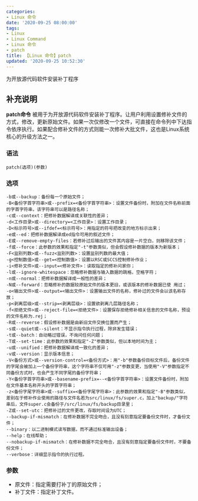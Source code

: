 ```yaml
---
categories:
- Linux 命令
date: '2020-09-25 08:00:00'
tags:
- Linux
- Linux Command
- Linux 命令
- patch
title: 【Linux 命令】patch
updated: '2020-09-25 10:52:30'
---
```


为开放源代码软件安装补丁程序

## 补充说明

**patch命令** 被用于为开放源代码软件安装补丁程序。让用户利用设置修补文件的方式，修改，更新原始文件。如果一次仅修改一个文件，可直接在命令列中下达指令依序执行。如果配合修补文件的方式则能一次修补大批文件，这也是Linux系统核心的升级方法之一。

###  语法

```shell
patch(选项)(参数)
```

###  选项

```shell
-b或--backup：备份每一个原始文件；
-B<备份字首字符串>或--prefix=<备份字首字符串>：设置文件备份时，附加在文件名称前面的字首字符串，该字符串可以是路径名称；
-c或--context：把修补数据解译成关联性的差异；
-d<工作目录>或--directory=<工作目录>：设置工作目录；
-D<标示符号>或--ifdef=<标示符号>：用指定的符号把改变的地方标示出来；
-e或--ed：把修补数据解译成ed指令可用的叙述文件；
-E或--remove-empty-files：若修补过后输出的文件其内容是一片空白，则移除该文件；
-f或--force：此参数的效果和指定"-t"参数类似，但会假设修补数据的版本为新版本；
-F<监别列数>或--fuzz<监别列数>：设置监别列数的最大值；
-g<控制数值>或--get=<控制数值>：设置以RSC或SCCS控制修补作业；
-i<修补文件>或--input=<修补文件>：读取指定的修补问家你；
-l或--ignore-whitespace：忽略修补数据与输入数据的跳格，空格字符；
-n或--normal：把修补数据解译成一般性的差异；
-N或--forward：忽略修补的数据较原始文件的版本更旧，或该版本的修补数据已使 用过；
-o<输出文件>或--output=<输出文件>：设置输出文件的名称，修补过的文件会以该名称存放；
-p<剥离层级>或--strip=<剥离层级>：设置欲剥离几层路径名称；
-f<拒绝文件>或--reject-file=<拒绝文件>：设置保存拒绝修补相关信息的文件名称，预设的文件名称为.rej；
-R或--reverse：假设修补数据是由新旧文件交换位置而产生；
-s或--quiet或--silent：不显示指令执行过程，除非发生错误；
-t或--batch：自动略过错误，不询问任何问题；
-T或--set-time：此参数的效果和指定"-Z"参数类似，但以本地时间为主；
-u或--unified：把修补数据解译成一致化的差异；
-v或--version：显示版本信息；
-V<备份方式>或--version-control=<备份方式>：用"-b"参数备份目标文件后，备份文件的字尾会被加上一个备份字符串，这个字符串不仅可用"-z"参数变更，当使用"-V"参数指定不同备份方式时，也会产生不同字尾的备份字符串；
-Y<备份字首字符串>或--basename-prefix=--<备份字首字符串>：设置文件备份时，附加在文件基本名称开头的字首字符串；
-z<备份字尾字符串>或--suffix=<备份字尾字符串>：此参数的效果和指定"-B"参数类似，差别在于修补作业使用的路径与文件名若为src/linux/fs/super.c，加上"backup/"字符串后，文件super.c会备份于/src/linux/fs/backup目录里；
-Z或--set-utc：把修补过的文件更改，存取时间设为UTC；
--backup-if-mismatch：在修补数据不完全吻合，且没有刻意指定要备份文件时，才备份文件；
--binary：以二进制模式读写数据，而不通过标准输出设备；
--help：在线帮助；
--nobackup-if-mismatch：在修补数据不完全吻合，且没有刻意指定要备份文件时，不要备份文件；
--verbose：详细显示指令的执行过程。
```

###  参数

* 原文件：指定需要打补丁的原始文件；
* 补丁文件：指定补丁文件。


<!-- Linux命令行搜索引擎：https://jaywcjlove.github.io/linux-command/ -->